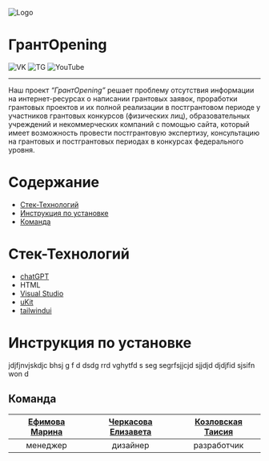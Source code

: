 ![Logo](https://cdn.discordapp.com/attachments/1109126329594564669/1163059252257103992/d64abdeaf64a7028.png?ex=653e3256&is=652bbd56&hm=28d80f1f13362f0007f058ca479c38375a7d187a3b95724384f5c49a940dbd7e&)
# **ГрантOpening**
![VK](https://img.shields.io/badge/VK-grantOpening-blue?style=for-the-badge&logo=vk&color=blue)  ![TG](https://img.shields.io/badge/%D0%A2%D0%93-grantOpening-blue?style=for-the-badge&logo=telegram&color=blue) ![YouTube](https://img.shields.io/badge/YouTube-grantOpening-red?style=for-the-badge&logo=youtube&logoColor=red&color=red
)
___
 Наш проект _“ГрантOpening”_ решает проблему отсутствия информации на интернет-ресурсах о написании грантовых заявок, проработки грантовых проектов и их полной реализации в постгрантовом периоде у участников грантовых конкурсов (физических лиц), образовательных учреждений и некоммерческих компаний с помощью сайта, который имеет возможность провести постгрантовую экспертизу, консультацию на грантовых и постгрантовых периодах в конкурсах федерального уровня.

# Содержание
+ [Стек-Технологий](#стек-технологий)
+ [Инструкция по установке](#инструкция-по-установке)
+ [Команда](#команда)

# Стек-Технологий
+ [chatGPT](https://chat.openai.com/)
+ HTML
+ [Visual Studio](https://code.visualstudio.com/)
+ [uKit](https://ukit.com/)
+ [tailwindui](https://tailwindcss.com/)
# Инструкция по установке
jdjfjnvjskdjc bhsj   g f  d dsdg rrd vghytfd s seg  segrfsjjcjd sjjdjd djdjfid sjsifn won d












## **Команда**
| [Ефимова Марина]() | [Черкасова Елизавета]() | [Козловская Таисия]() |
|:--------:|:----------:|:--------:|
| менеджер | дизайнер | разработчик | 
